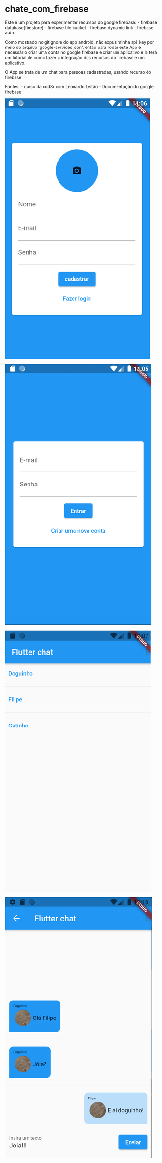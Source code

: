 # chate_com_firebase

Este é um projeto para experimentar recursos do google firebase:
    - firebase database(firestore)
    - firebase file bucket
    - firebase dynamic link
    - firebase auth

Como mostrado no gitignore do app android, não expus minha api_key por meio do arquivo 'google-services.json', então para rodar este App é necessário criar uma conta no google firebase e criar um aplicativo e lá terá um tutorial de como fazer a integração dos recursos do firebase e um aplicativo.

O App se trata de um chat para pessoas cadastradas, usando recurso do firebase.

Fontes:
    - curso da cod3r com Leonardo Leitão
    - Documentação do google firebase

![Cadastro](cadastro.png)


![Login](login.png)


![Contato](contato.png)


![Chate](chat.png)